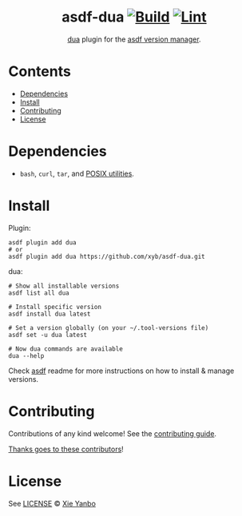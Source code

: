 <div align="center">

# asdf-dua [![Build](https://github.com/xyb/asdf-dua/actions/workflows/build.yml/badge.svg)](https://github.com/xyb/asdf-dua/actions/workflows/build.yml) [![Lint](https://github.com/xyb/asdf-dua/actions/workflows/lint.yml/badge.svg)](https://github.com/xyb/asdf-dua/actions/workflows/lint.yml)

[dua](https://github.com/Byron/dua-cli) plugin for the [asdf version manager](https://asdf-vm.com).

</div>

# Contents

- [Dependencies](#dependencies)
- [Install](#install)
- [Contributing](#contributing)
- [License](#license)

# Dependencies

- `bash`, `curl`, `tar`, and [POSIX utilities](https://pubs.opengroup.org/onlinepubs/9699919799/idx/utilities.html).

# Install

Plugin:

```shell
asdf plugin add dua
# or
asdf plugin add dua https://github.com/xyb/asdf-dua.git
```

dua:

```shell
# Show all installable versions
asdf list all dua

# Install specific version
asdf install dua latest

# Set a version globally (on your ~/.tool-versions file)
asdf set -u dua latest

# Now dua commands are available
dua --help
```

Check [asdf](https://github.com/asdf-vm/asdf) readme for more instructions on how to
install & manage versions.

# Contributing

Contributions of any kind welcome! See the [contributing guide](contributing.md).

[Thanks goes to these contributors](https://github.com/xyb/asdf-dua/graphs/contributors)!

# License

See [LICENSE](LICENSE) © [Xie Yanbo](https://github.com/xyb/)
